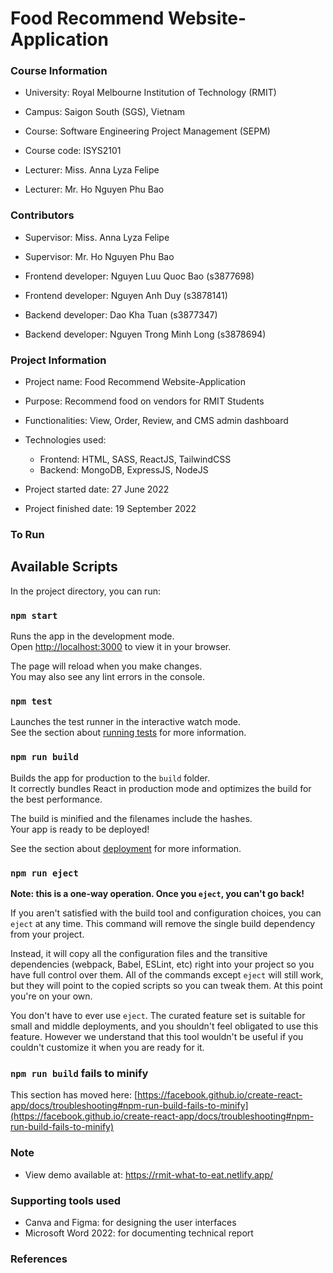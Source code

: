 # Food Recommend Website-Application

### Course Information

-   University: Royal Melbourne Institution of Technology (RMIT)
-   Campus: Saigon South (SGS), Vietnam

-   Course: Software Engineering Project Management (SEPM)
-   Course code: ISYS2101
-   Lecturer: Miss. Anna Lyza Felipe
-   Lecturer: Mr. Ho Nguyen Phu Bao

### Contributors

-   Supervisor: Miss. Anna Lyza Felipe
-   Supervisor: Mr. Ho Nguyen Phu Bao

-   Frontend developer: Nguyen Luu Quoc Bao (s3877698)
-   Frontend developer: Nguyen Anh Duy (s3878141)
-   Backend developer: Dao Kha Tuan (s3877347)
-   Backend developer: Nguyen Trong Minh Long (s3878694)

### Project Information

-   Project name: Food Recommend Website-Application
-   Purpose: Recommend food on vendors for RMIT Students
-   Functionalities: View, Order, Review, and CMS admin dashboard
-   Technologies used:

    -   Frontend: HTML, SASS, ReactJS, TailwindCSS
    -   Backend: MongoDB, ExpressJS, NodeJS

-   Project started date: 27 June 2022
-   Project finished date: 19 September 2022

### To Run

## Available Scripts

In the project directory, you can run:

### `npm start`

Runs the app in the development mode.\
Open [http://localhost:3000](http://localhost:3000) to view it in your browser.

The page will reload when you make changes.\
You may also see any lint errors in the console.

### `npm test`

Launches the test runner in the interactive watch mode.\
See the section about [running tests](https://facebook.github.io/create-react-app/docs/running-tests) for more information.

### `npm run build`

Builds the app for production to the `build` folder.\
It correctly bundles React in production mode and optimizes the build for the best performance.

The build is minified and the filenames include the hashes.\
Your app is ready to be deployed!

See the section about [deployment](https://facebook.github.io/create-react-app/docs/deployment) for more information.

### `npm run eject`

**Note: this is a one-way operation. Once you `eject`, you can't go back!**

If you aren't satisfied with the build tool and configuration choices, you can `eject` at any time. This command will remove the single build dependency from your project.

Instead, it will copy all the configuration files and the transitive dependencies (webpack, Babel, ESLint, etc) right into your project so you have full control over them. All of the commands except `eject` will still work, but they will point to the copied scripts so you can tweak them. At this point you're on your own.

You don't have to ever use `eject`. The curated feature set is suitable for small and middle deployments, and you shouldn't feel obligated to use this feature. However we understand that this tool wouldn't be useful if you couldn't customize it when you are ready for it.

### `npm run build` fails to minify

This section has moved here: [https://facebook.github.io/create-react-app/docs/troubleshooting#npm-run-build-fails-to-minify](https://facebook.github.io/create-react-app/docs/troubleshooting#npm-run-build-fails-to-minify)

### Note

-   View demo available at: https://rmit-what-to-eat.netlify.app/

### Supporting tools used

-   Canva and Figma: for designing the user interfaces
-   Microsoft Word 2022: for documenting technical report

### References
